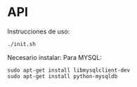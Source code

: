 # API 

Instrucciones de uso:
```bash
./init.sh
```

Necesario instalar: 
	Para MYSQL:
```
sudo apt-get install libmysqlclient-dev
sudo apt-get install python-mysqldb
```
